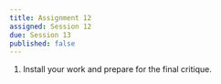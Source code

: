 ```yaml
---
title: Assignment 12
assigned: Session 12
due: Session 13
published: false
---
```


1. Install your work and prepare for the final critique.